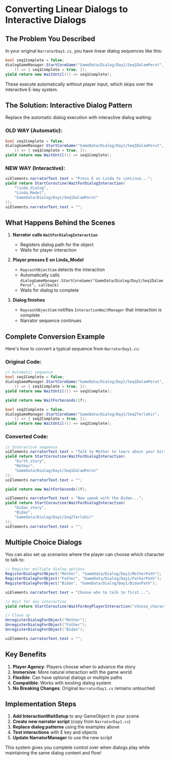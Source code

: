 # Converting Linear Dialogs to Interactive Dialogs

## The Problem You Described

In your original `NarratorDay1.cs`, you have linear dialog sequences like this:

```csharp
bool seq1Complete = false;
dialogGameManager.StartCoreGame("GameData/Dialog/Day1/Seq1DalamPerut", 
    () => { seq1Complete = true; });
yield return new WaitUntil(() => seq1Complete);
```

These execute automatically without player input, which skips over the interactive E-key system.

## The Solution: Interactive Dialog Pattern

Replace the automatic dialog execution with interactive dialog waiting:

### OLD WAY (Automatic):
```csharp
bool seq1Complete = false;
dialogGameManager.StartCoreGame("GameData/Dialog/Day1/Seq1DalamPerut", 
    () => { seq1Complete = true; });
yield return new WaitUntil(() => seq1Complete);
```

### NEW WAY (Interactive):
```csharp
uiElements.narratorText.text = "Press E on Linda to continue...";
yield return StartCoroutine(WaitForDialogInteraction(
    "linda_dialog", 
    "Linda_Model", 
    "GameData/Dialog/Day1/Seq1DalamPerut"
));
uiElements.narratorText.text = "";
```

## What Happens Behind the Scenes

1. **Narrator calls `WaitForDialogInteraction`**
   - Registers dialog path for the object
   - Waits for player interaction

2. **Player presses E on Linda_Model**
   - `RaycastObjectCam` detects the interaction
   - Automatically calls `dialogGameManager.StartCoreGame("GameData/Dialog/Day1/Seq1DalamPerut", callback)`
   - Waits for dialog to complete

3. **Dialog finishes**
   - `RaycastObjectCam` notifies `InteractionWaitManager` that interaction is complete
   - Narrator sequence continues

## Complete Conversion Example

Here's how to convert a typical sequence from `NarratorDay1.cs`:

### Original Code:
```csharp
// Automatic sequence
bool seq1Complete = false;
dialogGameManager.StartCoreGame("GameData/Dialog/Day1/Seq1DalamPerut", 
    () => { seq1Complete = true; });
yield return new WaitUntil(() => seq1Complete);

yield return new WaitForSeconds(1f);

bool seq2Complete = false;
dialogGameManager.StartCoreGame("GameData/Dialog/Day1/Seq2Terlahir", 
    () => { seq2Complete = true; });
yield return new WaitUntil(() => seq2Complete);
```

### Converted Code:
```csharp
// Interactive sequence
uiElements.narratorText.text = "Talk to Mother to learn about your birth...";
yield return StartCoroutine(WaitForDialogInteraction(
    "birth_story", 
    "Mother", 
    "GameData/Dialog/Day1/Seq1DalamPerut"
));
uiElements.narratorText.text = "";

yield return new WaitForSeconds(1f);

uiElements.narratorText.text = "Now speak with the Bidan...";
yield return StartCoroutine(WaitForDialogInteraction(
    "bidan_story", 
    "Bidan", 
    "GameData/Dialog/Day1/Seq2Terlahir"
));
uiElements.narratorText.text = "";
```

## Multiple Choice Dialogs

You can also set up scenarios where the player can choose which character to talk to:

```csharp
// Register multiple dialog options
RegisterDialogForObject("Mother", "GameData/Dialog/Day1/MotherPath");
RegisterDialogForObject("Father", "GameData/Dialog/Day1/FatherPath");
RegisterDialogForObject("Bidan", "GameData/Dialog/Day1/BidanPath");

uiElements.narratorText.text = "Choose who to talk to first...";

// Wait for any interaction
yield return StartCoroutine(WaitForAnyPlayerInteraction("choose_character"));

// Clean up
UnregisterDialogForObject("Mother");
UnregisterDialogForObject("Father");
UnregisterDialogForObject("Bidan");

uiElements.narratorText.text = "";
```

## Key Benefits

1. **Player Agency**: Players choose when to advance the story
2. **Immersive**: More natural interaction with the game world
3. **Flexible**: Can have optional dialogs or multiple paths
4. **Compatible**: Works with existing dialog system
5. **No Breaking Changes**: Original `NarratorDay1.cs` remains untouched

## Implementation Steps

1. **Add InteractionWaitSetup** to any GameObject in your scene
2. **Create new narrator script** (copy from `NarratorDay1.cs`)
3. **Replace dialog patterns** using the examples above
4. **Test interactions** with E key and objects
5. **Update NarratorManager** to use the new script

This system gives you complete control over when dialogs play while maintaining the same dialog content and flow!

